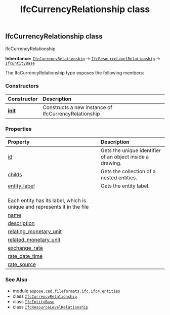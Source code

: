 ﻿---
title: IfcCurrencyRelationship class
second_title: Aspose.CAD for Python via .NET API References
description: 
type: docs
weight: 1580
url: /python-net/aspose.cad.fileformats.ifc.ifc4.entities/ifccurrencyrelationship/
is_root: false
---

## IfcCurrencyRelationship class

IfcCurrencyRelationship



**Inheritance:** [`IfcCurrencyRelationship`](/cad/python-net/aspose.cad.fileformats.ifc.ifc4.entities/ifccurrencyrelationship) → 
[`IfcResourceLevelRelationship`](/cad/python-net/aspose.cad.fileformats.ifc.ifc4.entities/ifcresourcelevelrelationship) → 
[`IfcEntityBase`](/cad/python-net/aspose.cad.fileformats.ifc/ifcentitybase)



The IfcCurrencyRelationship type exposes the following members:

### Constructors
| Constructor | Description |
| :- | :- |
| [__init__](/cad/python-net/aspose.cad.fileformats.ifc.ifc4.entities/ifccurrencyrelationship/__init__/#) | Constructs a new instance of IfcCurrencyRelationship |


### Properties
| Property | Description |
| :- | :- |
| [id](/cad/python-net/aspose.cad.fileformats.ifc.ifc4.entities/ifccurrencyrelationship/id) | Gets the unique identifier of an object inside a drawing. |
| [childs](/cad/python-net/aspose.cad.fileformats.ifc.ifc4.entities/ifccurrencyrelationship/childs) | Gets the collection of a nested entities. |
| [entity_label](/cad/python-net/aspose.cad.fileformats.ifc.ifc4.entities/ifccurrencyrelationship/entity_label) | Gets the entity label.<br/>Each entity has its label, which is unique and represents it in the file |
| [name](/cad/python-net/aspose.cad.fileformats.ifc.ifc4.entities/ifccurrencyrelationship/name) |  |
| [description](/cad/python-net/aspose.cad.fileformats.ifc.ifc4.entities/ifccurrencyrelationship/description) |  |
| [relating_monetary_unit](/cad/python-net/aspose.cad.fileformats.ifc.ifc4.entities/ifccurrencyrelationship/relating_monetary_unit) |  |
| [related_monetary_unit](/cad/python-net/aspose.cad.fileformats.ifc.ifc4.entities/ifccurrencyrelationship/related_monetary_unit) |  |
| [exchange_rate](/cad/python-net/aspose.cad.fileformats.ifc.ifc4.entities/ifccurrencyrelationship/exchange_rate) |  |
| [rate_date_time](/cad/python-net/aspose.cad.fileformats.ifc.ifc4.entities/ifccurrencyrelationship/rate_date_time) |  |
| [rate_source](/cad/python-net/aspose.cad.fileformats.ifc.ifc4.entities/ifccurrencyrelationship/rate_source) |  |



### See Also
* module [`aspose.cad.fileformats.ifc.ifc4.entities`](..)
* class [`IfcCurrencyRelationship`](/cad/python-net/aspose.cad.fileformats.ifc.ifc4.entities/ifccurrencyrelationship)
* class [`IfcEntityBase`](/cad/python-net/aspose.cad.fileformats.ifc/ifcentitybase)
* class [`IfcResourceLevelRelationship`](/cad/python-net/aspose.cad.fileformats.ifc.ifc4.entities/ifcresourcelevelrelationship)
